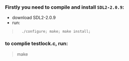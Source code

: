 ### Firstly you need to compile and install `SDL2-2.0.9`:
-	download SDL2-2.0.9
-	run:
>		./configure; make; make install;

### to complie testlock.c, run:
>	make

